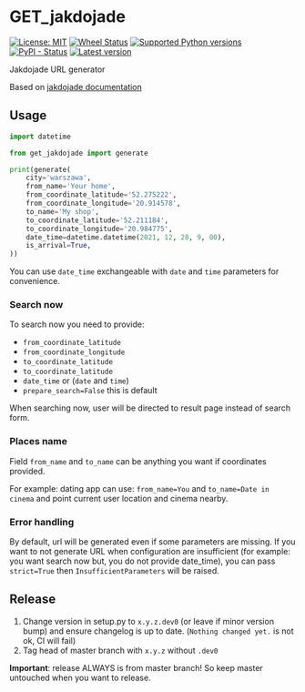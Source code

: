 # GET_jakdojade

[![License: MIT](https://img.shields.io/badge/License-MIT-green.svg)](./LICENSE)
[![Wheel Status](https://img.shields.io/pypi/wheel/get-jakdojade)](https://pypi.python.org/pypi/get-jakdojade/)
[![Supported Python versions](https://img.shields.io/pypi/pyversions/get-jakdojade)](https://pypi.python.org/pypi/get-jakdojade/)
[![PyPI - Status](https://img.shields.io/pypi/status/get-jakdojade)](https://pypi.python.org/pypi/get-jakdojade/)
[![Latest version](https://img.shields.io/pypi/v/get-jakdojade)](https://pypi.python.org/pypi/get-jakdojade/)

Jakdojade URL generator

Based on [jakdojade documentation](https://jakdojade.pl/public/pages/api/http_get.html)

## Usage

```python
import datetime

from get_jakdojade import generate

print(generate(
    city='warszawa',
    from_name='Your home',
    from_coordinate_latitude='52.275222',
    from_coordinate_longitude='20.914578',
    to_name='My shop',
    to_coordinate_latitude='52.211184',
    to_coordinate_longitude='20.984775',
    date_time=datetime.datetime(2021, 12, 28, 9, 00),
    is_arrival=True,
))
```

You can use `date_time` exchangeable with `date` and `time` parameters for convenience.

### Search now

To search now you need to provide:

- `from_coordinate_latitude`
- `from_coordinate_longitude`
- `to_coordinate_latitude`
- `to_coordinate_latitude`
- `date_time` or (`date` and `time`)
- `prepare_search=False` this is default

When searching now, user will be directed to result page instead of search form.

### Places name

Field `from_name` and `to_name` can be anything you want if coordinates provided.

For example: dating app can use:
`from_name=You` and `to_name=Date in cinema` and point current user location and cinema nearby.

### Error handling

By default, url will be generated even if some parameters are missing. If you want to not generate URL when
configuration are insufficient (for example: you want search now but, you do not provide date_time), you can pass
`strict=True` then `InsufficientParameters` will be raised.

## Release

1. Change version in setup.py to `x.y.z.dev0` (or leave if minor version bump) and ensure changelog is up to date.
   (`Nothing changed yet.` is not ok, CI will fail)
2. Tag head of master branch with `x.y.z` without `.dev0`

**Important**: release ALWAYS is from master branch! So keep master untouched when you want to release.
